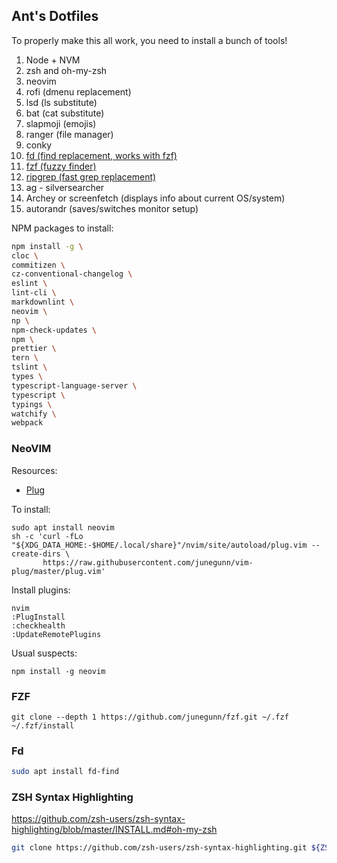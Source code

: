 ## Ant's Dotfiles

To properly make this all work, you need to install a bunch of tools!

1. Node + NVM
2. zsh and oh-my-zsh
3. neovim
4. rofi (dmenu replacement)
5. lsd (ls substitute)
6. bat (cat substitute)
7. slapmoji (emojis)
8. ranger (file manager)
9. conky
10. [fd (find replacement, works with fzf)](https://github.com/sharkdp/fd)
11. [fzf (fuzzy finder)](https://github.com/junegunn/fzf)
12. [ripgrep (fast grep replacement)](https://github.com/burntsushi/ripgrep)
13. ag - silversearcher
14. Archey or screenfetch (displays info about current OS/system)
15. autorandr (saves/switches monitor setup)

NPM packages to install:

```sh
npm install -g \
cloc \
commitizen \
cz-conventional-changelog \
eslint \
lint-cli \
markdownlint \
neovim \
np \
npm-check-updates \
npm \
prettier \
tern \
tslint \
types \
typescript-language-server \
typescript \
typings \
watchify \
webpack
```

### NeoVIM

Resources:

- [Plug](https://github.com/junegunn/vim-plug)

To install:

```
sudo apt install neovim
sh -c 'curl -fLo "${XDG_DATA_HOME:-$HOME/.local/share}"/nvim/site/autoload/plug.vim --create-dirs \
       https://raw.githubusercontent.com/junegunn/vim-plug/master/plug.vim'
```

Install plugins:

```
nvim
:PlugInstall
:checkhealth
:UpdateRemotePlugins
```

Usual suspects:

```
npm install -g neovim
```

### FZF

```
git clone --depth 1 https://github.com/junegunn/fzf.git ~/.fzf
~/.fzf/install
```

### Fd

```bash
sudo apt install fd-find
```

### ZSH Syntax Highlighting

https://github.com/zsh-users/zsh-syntax-highlighting/blob/master/INSTALL.md#oh-my-zsh

```sh
git clone https://github.com/zsh-users/zsh-syntax-highlighting.git ${ZSH_CUSTOM:-~/.oh-my-zsh/custom}/plugins/zsh-syntax-highlighting
```


